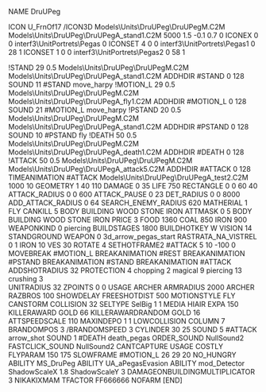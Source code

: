 NAME DruUPeg

ICON U_FrnOf17
/ICON3D Models\Units\DruUPeg\DruUPegM.C2M Models\Units\DruUPeg\DruUPegA_stand1.C2M 5000 1.5 -0.1 0.7 0 
ICONEX 0 0 interf3\UnitPortrets\Pegas 0
ICONSET 4 0 0 interf3\UnitPortrets\Pegas1 0 28 1
ICONSET 1 0 0 interf3\UnitPortrets\Pegas2 0 58 1

!STAND         29 0.5 Models\Units\DruUPeg\DruUPegM.C2M Models\Units\DruUPeg\DruUPegA_stand1.C2M
ADDHDIR #STAND 0 128
SOUND 11 #STAND move_harpy
!MOTION_L      29 0.5 Models\Units\DruUPeg\DruUPegM.C2M Models\Units\DruUPeg\DruUPegA_fly1.C2M
ADDHDIR #MOTION_L 0 128
SOUND 21 #MOTION_L move_harpy
!PSTAND         20 0.5 Models\Units\DruUPeg\DruUPegM.C2M Models\Units\DruUPeg\DruUPegA_stand1.C2M
ADDHDIR #PSTAND 0 128
SOUND 10 #PSTAND fly
!DEATH         50 0.5 Models\Units\DruUPeg\DruUPegM.C2M Models\Units\DruUPeg\DruUPegA_death1.C2M
ADDHDIR #DEATH 0 128
!ATTACK        50 0.5 Models\Units\DruUPeg\DruUPegM.C2M Models\Units\DruUPeg\DruUPegA_attack5.C2M
ADDHDIR #ATTACK 0 128
TIMEANIMATION #ATTACK Models\Units\DruUPeg\DruUPegA_test2.C2M 1000 10
GEOMETRY 1 40 110
DAMAGE   0 35
LIFE     750
RECTANGLE 0 0 60 40
ATTACK_RADIUS 0 0 600
ATTACK_PAUSE 0 23
DET_RADIUS 0 0 8000
ADD_ATTACK_RADIUS 0 64
SEARCH_ENEMY_RADIUS 620
MATHERIAL 1 FLY
CANKILL 5 BODY BUILDING WOOD STONE IRON
ATTMASK 0 5 BODY BUILDING WOOD STONE IRON
PRICE 3 FOOD 1360 COAL 850 IRON 900
WEAPONKIND 0 piercing
BUILDSTAGES 1800
BUILDHOTKEY		W
VISION 14
STANDGROUND
WEAPON 			0 3d_arrow_pegas_start
RASTRATA_NA_VISTREL 0 1 IRON 10
VES 30
ROTATE 4
SETHOTFRAME2 #ATTACK 5 10 -100 0
MOVEBREAK #MOTION_L
BREAKANIMATION #REST
BREAKANIMATION #PSTAND
BREAKANIMATION #STAND
BREAKANIMATION #ATTACK
ADDSHOTRADIUS 32
PROTECTION 4 chopping 2 magical 9 piercing 13 crushing 3         
UNITRADIUS 32
ZPOINTS 0 0
USAGE ARCHER
ARMRADIUS 		2000
ARCHER
RAZBROS 100
SHOWDELAY
FREESHOTDIST 500
MOTIONSTYLE FLY
CANSTORM
COLLISION 32
SELTYPE SelBig 1 1
MEDIA HIAIR
EXPA 150
KILLERAWARD             GOLD 66
KILLERAWARDRANDOM       GOLD 16
ATTSPEEDSCALE 110
MAXINDEPO 1 1
LOWCOLLISION
COLUMN 7
BRANDOMPOS 3
/BRANDOMSPEED 3
CYLINDER 30 25
SOUND 5 #ATTACK arrow_shot
SOUND 1 #DEATH death_pegas
ORDER_SOUND NullSound2
FASTCLICK_SOUND NullSound2
CANTCAPTURE
USAGE COSTLY
FLYPARAM 150 175
SLOWFRAME #MOTION_L 26 29 20
NO_HUNGRY
ABILITY MS_DruPeg
ABILITY UA_aPegasEvasion
ABILITY mod_Detector
ShadowScaleX 1.8
ShadowScaleY 3
DAMAGEONBUILDINGMULTIPLICATOR 3
NIKAKIXMAM
TFACTOR FF666666
NOFARM
[END]
